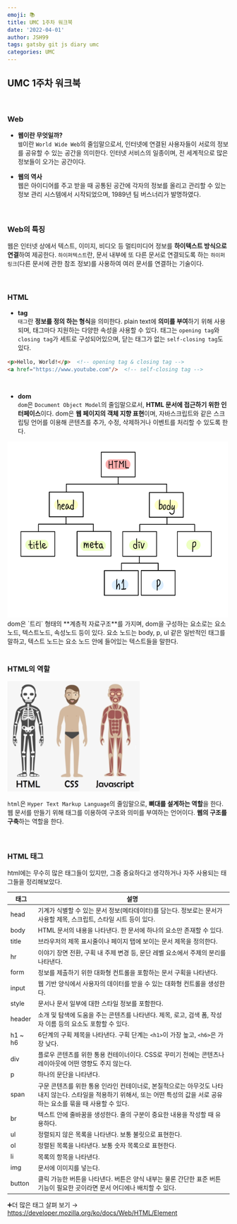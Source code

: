 ```yaml
---
emoji: 📚  
title: UMC 1주차 워크북  
date: '2022-04-01'  
author: JSH99  
tags: gatsby git js diary umc  
categories: UMC
---
```


## UMC 1주차 워크북
<br>

### Web
- **웹이란 무엇일까?**  
`웹`이란 `World Wide Web`의 줄임말으로서, 인터넷에 연결된 사용자들이 서로의 정보를 공유할 수 있는 공간을 의미한다. 인터넷 서비스의 일종이며, 전 세계적으로 많은 정보들이 오가는 공간이다.  

- **웹의 역사**    
웹은 아이디어를 주고 받을 때 공통된 공간에 각자의 정보를 올리고 관리할 수 있는 정보 관리 시스템에서 시작되었으며, 1989년 팀 버스너리가 발명하였다.  
<br><br>  

### Web의 특징
웹은 인터넷 상에서 텍스트, 이미지, 비디오 등 멀티미디어 정보를 **하이텍스트 방식으로 연결**하여 제공한다. `하이퍼텍스트`란, 문서 내부에 또 다른 문서로 연결되도록 하는 `하이퍼링크`(다른 문서에 관한 참조 정보)를 사용하여 여러 문서를 연결하는 기술이다.  
<br><br>  

### HTML
- **tag**  
`태그`란 **정보를 정의 하는 형식**을 의미한다. plain text에 **의미를 부여**하기 위해 사용되며, 태그마다 지원하는 다양한 속성을 사용할 수 있다. 태그는 `opening tag`와 `closing tag`가 세트로 구성되어있으며, 닫는 태그가 없는 `self-closing tag`도 있다.  
```html
<p>Hello, World!</p>  <!-- opening tag & closing tag -->
<a href="https://www.youtube.com"/>  <!-- self-closing tag -->
```  
<br>

- **dom**  
`dom`은 `Document Object Model`의 줄임말으로서, **HTML 문서에 접근하기 위한 인터페이스**이다. dom은 **웹 페이지의 객체 지향 표현**이며, 자바스크립트와 같은 스크립팅 언어를 이용해 콘텐츠를 추가, 수정, 삭제하거나 이벤트를 처리할 수 있도록 한다.
<img src="./img/dom.jpeg" width="500" height="400"/>
dom은 `트리` 형태의 **계층적 자료구조**를 가지며, dom을 구성하는 요소로는 요소노드, 텍스트노드, 속성노드 등이 있다. 요소 노드는 body, p, ul 같은 일반적인 태그를 말하고, 텍스트 노드는 요소 노드 안에 들어있는 텍스트들을 말한다.  
<br><br>  

### HTML의 역할
<img src="./img/web_structure.png" width="300" height="250"/>  

`html`은 `Hyper Text Markup Language`의 줄임말으로, **뼈대를 설계하는 역할**을 한다. 웹 문서를 만들기 위해 태그를 이용하여 구조와 의미를 부여하는 언어이다. **웹의 구조를 구축**하는 역할을 한다.  
<br><br>  

### HTML 태그
html에는 무수히 많은 태그들이 있지만, 그중 중요하다고 생각하거나 자주 사용되는 태그들을 정리해보았다.  

| 태그      | 설명                                                                                                    |
|---------|-------------------------------------------------------------------------------------------------------|
| head    | 기계가 식별할 수 있는 문서 정보(메타데이터)를 담는다. 정보로는 문서가 사용할 제목, 스크립트, 스타일 시트 등이 있다.                                  |
| body    | HTML 문서의 내용을 나타낸다. 한 문서에 하나의 <body> 요소만 존재할 수 있다.                                                     |
| title   | 브라우저의 제목 표시줄이나 페이지 탭에 보이는 문서 제목을 정의한다.                                                                |
| hr      | 이야기 장면 전환, 구획 내 주제 변경 등, 문단 레벨 요소에서 주제의 분리를 나타낸다.                                                     |
| form    | 정보를 제출하기 위한 대화형 컨트롤을 포함하는 문서 구획을 나타낸다.                                                                |
| input   | 웹 기반 양식에서 사용자의 데이터를 받을 수 있는 대화형 컨트롤을 생성한다.                                                            |
| style   | 문서나 문서 일부에 대한 스타일 정보를 포함한다.                                                                           |
| header  | 소개 및 탐색에 도움을 주는 콘텐츠를 나타낸다. 제목, 로고, 검색 폼, 작성자 이름 등의 요소도 포함할 수 있다.                                      |
| h1 ~ h6 | 6단계의 구획 제목을 나타낸다. 구획 단계는 `<h1>`이 가장 높고, `<h6>`은 가장 낮다.                                                |
| div     | 플로우 콘텐츠를 위한 통용 컨테이너이다. CSS로 꾸미기 전에는 콘텐츠나 레이아웃에 어떤 영향도 주지 않는다.                                         |
| p       | 하나의 문단을 나타낸다.                                                                                         |
| span    | 구문 콘텐츠를 위한 통용 인라인 컨테이너로, 본질적으로는 아무것도 나타내지 않는다. 스타일을 적용하기 위해서, 또는 어떤 특성의 값을 서로 공유하는 요소를 묶을 때 사용할 수 있다. |
| br      | 텍스트 안에 줄바꿈을 생성한다. 줄의 구분이 중요한 내용을 작성할 때 유용하다.                                                          |
| ul      | 정렬되지 않은 목록을 나타낸다. 보통 불릿으로 표현한다.                                                                       |
| ol      | 정렬된 목록을 나타낸다. 보통 숫자 목록으로 표현한다.                                                                        |
| li      | 목록의 항목을 나타낸다.                                                                                         |
| img     | 문서에 이미지를 넣는다.                                                                                         |
| button  | 클릭 가능한 버튼을 나타낸다. 버튼은 양식 내부는 물론 간단한 표준 버튼 기능이 필요한 곳이라면 문서 어디에나 배치할 수 있다.                               |
➕더 많은 태그 살펴 보기 → https://developer.mozilla.org/ko/docs/Web/HTML/Element